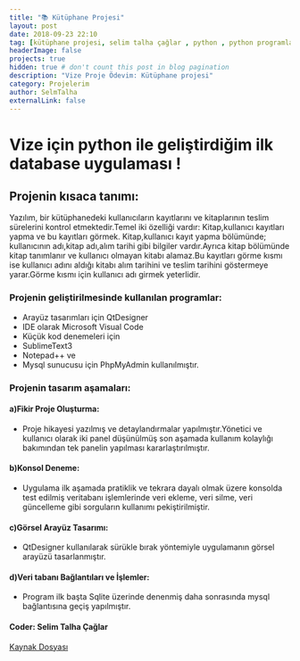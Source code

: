 ```yaml
---
title: "📚 Kütüphane Projesi"
layout: post
date: 2018-09-23 22:10
tag: [kütüphane projesi, selim talha çağlar , python , python programlama , mysql , sqllite3 , vize ,database , proje]
headerImage: false
projects: true
hidden: true # don't count this post in blog pagination
description: "Vize Proje Ödevim: Kütüphane projesi"
category: Projelerim
author: SelmTalha
externalLink: false
---
```




# Vize için python ile geliştirdiğim ilk database uygulaması !

## Projenin kısaca tanımı: 

Yazılım, bir kütüphanedeki kullanıcıların 
kayıtlarını ve kitaplarının teslim sürelerini 
kontrol etmektedir.Temel iki özelliği vardır: 
Kitap,kullanıcı kayıtları yapma ve bu kayıtları 
görmek. Kitap,kullanıcı kayıt yapma bölümünde;
kullanıcının adı,kitap adı,alım tarihi gibi bilgiler
vardır.Ayrıca kitap bölümünde kitap tanımlanır ve 
kullanıcı olmayan kitabı alamaz.Bu kayıtları görme
kısmı ise kullanıcı adını aldığı kitabı alım tarihini
ve teslim tarihini göstermeye yarar.Görme kısmı için
kullanıcı adı girmek yeterlidir.

### Projenin geliştirilmesinde kullanılan programlar: 

- Arayüz tasarımları için QtDesigner 
- IDE olarak Microsoft Visual Code 
- Küçük kod denemeleri için 
- SublimeText3 
- Notepad++ 
ve 
- Mysql sunucusu için PhpMyAdmin kullanılmıştır. 

### Projenin tasarım aşamaları:

#### a)Fikir Proje Oluşturma:
- Proje hikayesi yazılmış ve 
detaylandırmalar yapılmıştır.Yönetici ve kullanıcı 
olarak iki panel düşünülmüş son aşamada kullanım 
kolaylığı bakımından tek panelin yapılması 
kararlaştırılmıştır.

#### b)Konsol Deneme:
- Uygulama ilk aşamada pratiklik ve 
tekrara dayalı olmak üzere konsolda test edilmiş 
veritabanı işlemlerinde 
veri ekleme, veri silme, veri güncelleme gibi 
sorguların kullanımı pekiştirilmiştir.

#### c)Görsel Arayüz Tasarımı:
- QtDesigner kullanılarak 
sürükle bırak yöntemiyle uygulamanın görsel arayüzü
tasarlanmıştır.

#### d)Veri tabanı Bağlantıları ve İşlemler: 
- Program ilk başta Sqlite üzerinde denenmiş daha 
sonrasında mysql bağlantısına geçiş yapılmıştır.

#### Coder: Selim Talha Çağlar

[Kaynak Dosyası](https://github.com/SelmTalha/library_project)